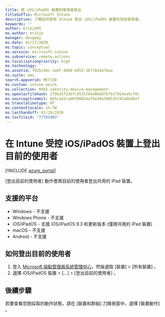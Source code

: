 ```yaml
---
title: 將 iOS/iPadOS 裝置的使用者登出
titleSuffix: Microsoft Intune
description: 了解如何使用 Intune 登出 iOS/iPadOS 裝置的目前使用者。
keywords: ''
author: ErikjeMS
ms.author: erikje
manager: dougeby
ms.date: 02/27/2020
ms.topic: conceptual
ms.service: microsoft-intune
ms.subservice: remote-actions
ms.localizationpriority: high
ms.technology: ''
ms.assetid: 702bc46c-1a6f-4689-bd53-3b778a447baa
ms.suite: ems
search.appverid: MET150
ms.custom: intune-azure
ms.collection: M365-identity-device-management
ms.openlocfilehash: 279b35f2dd7cd515784e86687b7917914ea9cf8c
ms.sourcegitcommit: 045ca42cad6f86024af9a38a380535f42a6b4bef
ms.translationtype: HT
ms.contentlocale: zh-TW
ms.lasthandoff: 02/28/2020
ms.locfileid: "77781903"
---
```

# <a name="logout-the-current-user-on-intune-managed-iosipados-devices"></a>在 Intune 受控 iOS/iPadOS 裝置上登出目前的使用者


[!INCLUDE [azure_portal](../includes/azure_portal.md)]

[登出目前的使用者]  動作會將目前的使用者登出共用的 iPad 裝置。 

## <a name="supported-platforms"></a>支援的平台

- Windows - 不支援
- Windows Phone - 不支援
- iOS/iPadOS - 支援 iOS/iPadOS 9.3 和更新版本 (僅限共用的 iPad 裝置)
- macOS - 不支援
- Android - 不支援

## <a name="how-to-log-out-the-current-user"></a>如何登出目前的使用者

1. 登入 [Microsoft 端點管理員系統管理中心](https://go.microsoft.com/fwlink/?linkid=2109431)，然後選取 [裝置]   > [所有裝置]  。
2. 選擇 iOS/iPadOS 裝置 > [...]   > [登出目前的使用者]  。

## <a name="next-steps"></a>後續步驟

若要查看您剛採取的動作狀態，請在 [裝置和群組]  刀鋒視窗中，選擇 [裝置動作]  。

